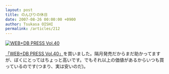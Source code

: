 ```yaml
---
layout: post
title: のんびりの休日
date: 2007-08-26 00:00:00 +0900
author: Tsukasa OISHI
permalink: /articles/212
---
```


 [![WEB+DB PRESS Vol.40](https://images-na.ssl-images-amazon.com/images/I/51b-NnDZd3L._SL160_.jpg "WEB+DB PRESS Vol.40")](http://www.amazon.co.jp/WEB-DB-PRESS-Vol-40-%E5%BE%8C%E8%97%A4/dp/477413192X%3FSubscriptionId%3DAKIAIKJECTBTL3JTYTKA%26tag%3Dkaeruspoon-22%26linkCode%3Dxm2%26camp%3D2025%26creative%3D165953%26creativeASIN%3D477413192X)

 [「WEB+DB PRESS Vol.40」](http://www.amazon.co.jp/WEB-DB-PRESS-Vol-40-%E5%BE%8C%E8%97%A4/dp/477413192X%3FSubscriptionId%3DAKIAIKJECTBTL3JTYTKA%26tag%3Dkaeruspoon-22%26linkCode%3Dxm2%26camp%3D2025%26creative%3D165953%26creativeASIN%3D477413192X)を買いました。隔月発売だからまだ助かってますが、ぼくにとってはちょっと高いです。でもそれ以上の価値があるからいつも買っているのです(つまり、実は安いのだ)。
